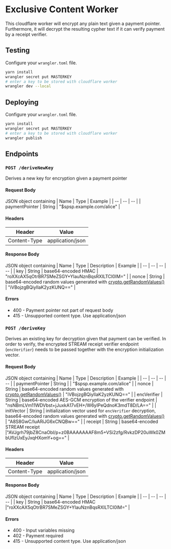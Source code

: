 # Exclusive Content Worker

This cloudflare worker will encrypt any plain text given a payment pointer. Furthermore, it will decrypt the resulting cypher text if it can verify payment by a receipt verifier.

## Testing

Configure your `wrangler.toml` file.

```sh
yarn install
wrangler secret put MASTERKEY
# enter a key to be stored with cloudflare worker
wrangler dev --local
```

## Deploying

Configure your `wrangler.toml` file.

```sh
yarn install
wrangler secret put MASTERKEY
# enter a key to be stored with cloudflare worker
wrangler publish
```

## Endpoints

### `POST /deriveNewKey`

Derives a new key for encryption given a payment pointer

#### Request Body

JSON object containing
| Name | Type | Example |
| -- | -- | -- |
| paymentPointer | String | "\$spsp.example.com/alice" |

#### Headers

| Header       | Value            |
| ------------ | ---------------- |
| Content-Type | application/json |

#### Response Body

JSON object containing
| Name | Type | Description | Example |
| -- | -- | -- | -- |
| key | String | base64-encoded HMAC | "roXXcAX5qOtrBR7SMeZSGY+YIauNznBqsRXILTCI0IM=" |
| nonce | String | base64-encoded random values generated with [crypto.getRandomValues()](https://developer.mozilla.org/en-US/docs/Web/API/Crypto/getRandomValues) | "iVBojzgBQiyIlaK2yzKUNQ==" |

#### Errors

- 400 - Payment pointer not part of request body
- 415 - Unsupported content type. Use application/json

### `POST /deriveKey`

Derives an existing key for decryption given that payment can be verified. In order to verify, the encrypted STREAM receipt verifier endpoint (`encVerifier`) needs to be passed together with the encryption initialization vector.

#### Request Body

JSON object containing
| Name | Type | Description | Example |
| -- | -- | -- | -- |
| paymentPointer | String | | "\$spsp.example.com/alice" |
| nonce | String | base64-encoded random values generated with [crypto.getRandomValues()](https://developer.mozilla.org/en-US/docs/Web/API/Crypto/getRandomValues) | "iVBojzgBQiyIlaK2yzKUNQ==" |
| encVerifier | String | base64-encoded AES-GCM encryption of the verifier endpoint | "nsNBmLVm11WDVbst+jJuxkA17vEH+/W6yIPeQdnoK3mdT8D/LA==" |
| initVector | String | initialization vector used for `encVerifier` decryption, base64-encoded random values generated with [crypto.getRandomValues()](https://developer.mozilla.org/en-US/docs/Web/API/Crypto/getRandomValues) | "A8S8GwC/luARiJG6xCNQBw==" |
| receipt | String | base64-encoded STREAM receipt |"AVJgrh79jbZ8CnaObl/p+z0BAAAAAAAF8m5+VSi2zfg/RvkzDP20uWk0ZMbUflzUxEyJxqHXomY+og==" |

#### Headers

| Header       | Value            |
| ------------ | ---------------- |
| Content-Type | application/json |

#### Response Body

JSON object containing
| Name | Type | Description | Example |
| -- | -- | -- | -- |
| key | String | base64-encoded HMAC |"roXXcAX5qOtrBR7SMeZSGY+YIauNznBqsRXILTCI0IM=" |

#### Errors

- 400 - Input variables missing
- 402 - Payment required
- 415 - Unsupported content type. Use application/json
